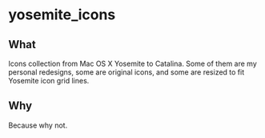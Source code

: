 # yosemite_icons
## What
Icons collection from Mac OS X Yosemite to Catalina. Some of them are my personal redesigns, some are original icons, and some are resized to fit Yosemite icon grid lines.
## Why
Because why not.
